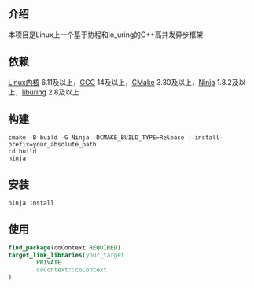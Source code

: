 ## 介绍

本项目是Linux上一个基于协程和io_uring的C++高并发异步框架

## 依赖

[Linux内核](https://www.kernel.org) 6.11及以上，[GCC](https://gcc.gnu.org) 14及以上，[CMake](https://cmake.org)
3.30及以上，[Ninja](https://ninja-build.org/) 1.8.2及以上，[liburing](https://github.com/axboe/liburing) 2.8及以上

## 构建

```shell
cmake -B build -G Ninja -DCMAKE_BUILD_TYPE=Release --install-prefix=your_absolute_path
cd build
ninja
```

## 安装

```shell
ninja install
```

## 使用

```cmake
find_package(coContext REQUIRED)
target_link_libraries(your_target
        PRIVATE
        coContext::coContext
)
```
